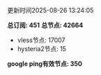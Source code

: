 更新时间2025-08-26 13:24:05

**总订阅: 451**
**总节点: 42664**
- vless节点: 17007
- hysteria2节点: 15

**google ping有效节点: 350**
